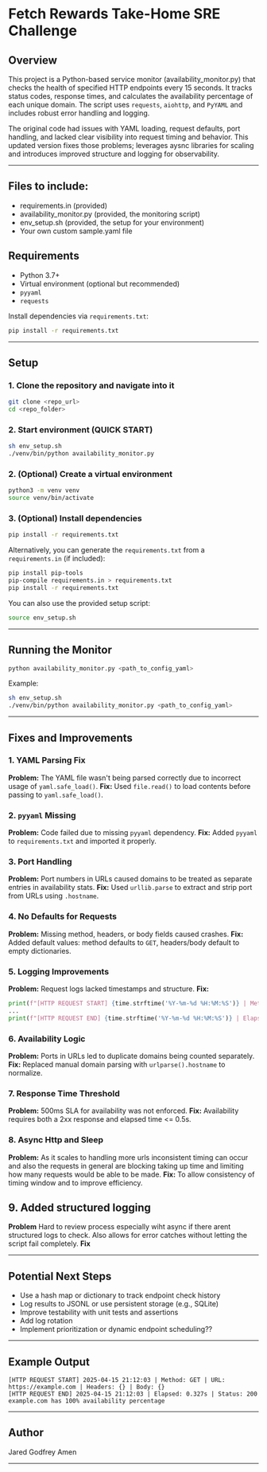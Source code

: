# Fetch Rewards Take-Home SRE Challenge

## Overview
This project is a Python-based service monitor (availability_monitor.py) that checks the health of specified HTTP endpoints every 15 seconds. It tracks status codes, response times, and calculates the availability percentage of each unique domain. The script uses `requests`, `aiohttp`, and `PyYAML` and includes robust error handling and logging.

The original code had issues with YAML loading, request defaults, port handling, and lacked clear visibility into request timing and behavior. This updated version fixes those problems; leverages aysnc libraries for scaling and introduces improved structure and logging for observability.

---

## Files to include: 
- requirements.in (provided)
- availability_monitor.py (provided, the monitoring script)
- env_setup.sh (provided, the setup for your environment)
- Your own custom sample.yaml file

## Requirements
- Python 3.7+
- Virtual environment (optional but recommended)
- `pyyaml`
- `requests`

Install dependencies via `requirements.txt`:

```bash
pip install -r requirements.txt
```

---

## Setup

### 1. Clone the repository and navigate into it
```bash
git clone <repo_url>
cd <repo_folder>
```

### 2. Start environment (QUICK START)
```bash
sh env_setup.sh
./venv/bin/python availability_monitor.py

```


### 2. (Optional) Create a virtual environment
```bash
python3 -m venv venv
source venv/bin/activate
```

### 3.  (Optional) Install dependencies
```bash
pip install -r requirements.txt
```

Alternatively, you can generate the `requirements.txt` from a `requirements.in` (if included):
```bash
pip install pip-tools
pip-compile requirements.in > requirements.txt
pip install -r requirements.txt
```

You can also use the provided setup script:
```bash
source env_setup.sh
```

---

## Running the Monitor
```bash
python availability_monitor.py <path_to_config_yaml>
```

Example:
```bash
sh env_setup.sh
./venv/bin/python availability_monitor.py <path_to_config_yaml>


```

---

## Fixes and Improvements

### 1. YAML Parsing Fix
**Problem:** The YAML file wasn't being parsed correctly due to incorrect usage of `yaml.safe_load()`.
**Fix:** Used `file.read()` to load contents before passing to `yaml.safe_load()`.

### 2. `pyyaml` Missing
**Problem:** Code failed due to missing `pyyaml` dependency.
**Fix:** Added `pyyaml` to `requirements.txt` and imported it properly.

### 3. Port Handling
**Problem:** Port numbers in URLs caused domains to be treated as separate entries in availability stats.
**Fix:** Used `urllib.parse` to extract and strip port from URLs using `.hostname`.

### 4. No Defaults for Requests
**Problem:** Missing method, headers, or body fields caused crashes.
**Fix:** Added default values: method defaults to `GET`, headers/body default to empty dictionaries.

### 5. Logging Improvements
**Problem:** Request logs lacked timestamps and structure.
**Fix:**
```python
print(f"[HTTP REQUEST START] {time.strftime('%Y-%m-%d %H:%M:%S')} | Method: {method} | URL: {url} | Headers: {headers or '{}'} | Body: {body or '{}'}")
...
print(f"[HTTP REQUEST END] {time.strftime('%Y-%m-%d %H:%M:%S')} | Elapsed: {elapsed}s | Status: {response.status_code}")
```

### 6. Availability Logic
**Problem:** Ports in URLs led to duplicate domains being counted separately.
**Fix:** Replaced manual domain parsing with `urlparse().hostname` to normalize.

### 7. Response Time Threshold
**Problem:** 500ms SLA for availability was not enforced.
**Fix:** Availability requires both a 2xx response and elapsed time <= 0.5s.

### 8. Async Http and Sleep
**Problem:** As it scales to handling more urls inconsistent timing can occur and also the requests in general are blocking taking up time and limiting how many requests would be able to be made.
**Fix:** To allow consistency of timing window and to improve efficiency. 

## 9. Added structured logging
**Problem** Hard to review process especially wiht async if there arent structured logs to check. Also allows for error catches without letting the script fail completely.
**Fix** 

---

## Potential Next Steps
- Use a hash map or dictionary to track endpoint check history
- Log results to JSONL or use persistent storage (e.g., SQLite)
- Improve testability with unit tests and assertions
- Add log rotation
- Implement prioritization or dynamic endpoint scheduling??

---

## Example Output
```
[HTTP REQUEST START] 2025-04-15 21:12:03 | Method: GET | URL: https://example.com | Headers: {} | Body: {}
[HTTP REQUEST END] 2025-04-15 21:12:03 | Elapsed: 0.327s | Status: 200
example.com has 100% availability percentage
```

---

## Author
Jared Godfrey Amen

---


